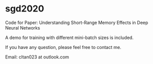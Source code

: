 # sgd2020
Code for Paper: Understanding Short-Range Memory Effects in Deep Neural Networks

A demo for training with different mini-batch sizes is included.

If you have any question, please feel free to contact me.

Email: cltan023 at outlook.com
